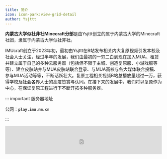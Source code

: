 ```yaml
---
title: 简介
icon: icon-park:view-grid-detail
author: Ysjttt
---
```


**内蒙古大学似社非社Minecraft分部**是由Ysjttt创立的属于内蒙古大学的Minecraft社团，隶属于内蒙古大学似社非社。

IMUcraft创立于2023年初，最初由Ysjttt在B站发布相关内大复原视频引发本校及社会人士关注，经过半年的发展，我们由最初的一穷二白到现在加入MUA、租赁并建立属于自己的多种云服务器（包括但不限于主城、创造复原服、小游戏服等等）、建立皮肤站并与MUA皮肤站联合登录、与MUA高校与各大媒体联合投稿、参与MUA活动等等，不断活跃壮大。复原工程相关视频B站总播放量超过一万，获得学校及社会各界人士的高度赞赏与认同。在接下来的发展中，我们将以复原作为中心，在保证复原工程进行下不断开拓多种服务器。

::: important 服务器地址

公网：**`play.imu.nm.cn`**

:::

<iframe style="width:728px;height:90px;max-width:100%;border:none;display:block;margin:auto" src="https://namemc.com/server/play.imu.nm.cn/embed" width="728" height="90"></iframe>
